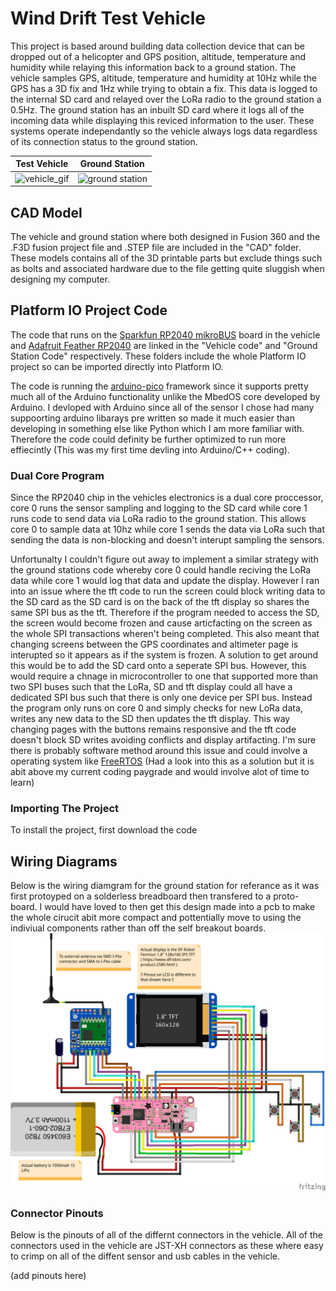 # Wind Drift Test Vehicle

This project is based around building data collection device that can be dropped out of a helicopter and GPS position, altitude, temperature and humidity while relaying this information back to a ground station. The vehicle samples GPS, altitude, temperature and humidity at 10Hz while the GPS has a 3D fix and 1Hz while trying to obtain a fix. This data is logged to the internal SD card and relayed over the LoRa radio to the ground station a 0.5Hz. The ground station has an inbuilt SD card where it logs all of the incoming data while displaying this reviced information to the user. These systems operate independantly so the vehicle always logs data regardless of its connection status to the ground station.

Test Vehicle | Ground Station
------------ | -------------
![vehicle_gif](https://github.com/JasperCusiel/Wind-Drift-Test-Vehicle/blob/f5f4aa340e76b96d537dc1a6af973c7dd2ffaf03/Test_Vehicle.gif) | ![ground station](https://github.com/JasperCusiel/Wind-Drift-Test-Vehicle/blob/e8371d43ec23b7cb48514da858f554845b8bd735/Ground%20Station.gif)

## CAD Model
The vehicle and ground station where both designed in Fusion 360 and the .F3D fusion project file and .STEP file are included in the "CAD" folder. These models contains all of the 3D printable parts but exclude things such as bolts and associated hardware due to the file getting quite sluggish when designing my computer.

## Platform IO Project Code
The code that runs on the [Sparkfun RP2040 mikroBUS](https://www.sparkfun.com/products/18721) board in the vehicle and [Adafruit Feather RP2040](https://www.adafruit.com/product/4884) are linked in the "Vehicle code" and "Ground Station Code" respectively. These folders include the whole Platform IO project so can be imported directly into Platform IO.

The code is running the [arduino-pico](https://arduino-pico.readthedocs.io/en/latest/) framework since it supports pretty much all of the Arduino functionality unlike the MbedOS core developed by Arduino. I devloped with Arduino since all of the sensor I chose had many suppoorting arduino libarays pre written so made it much easier than developing in something else like Python which I am more familiar with. Therefore the code could definity be further optimized to run more effiecintly (This was my first time devling into Arduino/C++ coding).

### Dual Core Program
Since the RP2040 chip in the vehicles electronics is a dual core proccessor, core 0 runs the sensor sampling and logging to the SD card while core 1 runs code to send data via LoRa radio to the ground station. This allows core 0 to sample data at 10hz while core 1 sends the data via LoRa such that sending the data is non-blocking and doesn't interupt sampling the sensors. 

Unfortunalty I couldn't figure out away to implement a similar strategy with the ground stations code whereby core 0 could handle reciving the LoRa data while core 1 would log that data and update the display. However I ran into an issue where the tft code to run the screen could block writing data to the SD card as the SD card is on the back of the tft display so shares the same SPI bus as the tft. Therefore if the program needed to access the SD, the screen would become frozen and cause articfacting on the screen as the whole SPI transactions wheren't being completed. This also meant that changing screens between the GPS coordinates and altimeter page is interupted so it appears as if the system is frozen. A solution to get around this would be to add the SD card onto a seperate SPI bus. However, this would require a chnage in microcontroller to one that supported more than two SPI buses such that the LoRa, SD and tft display could all have a dedicated SPI bus such that there is only one device per SPI bus. Instead the program only runs on core 0 and simply checks for new LoRa data, writes any new data to the SD then updates the tft display. This way changing pages with the buttons remains responsive and the tft code doesn't block SD writes avoiding conflicts and display artifacting. I'm sure there is probably software method around this issue and could involve a operating system like [FreeRTOS](https://www.freertos.org) (Had a look into this as a solution but it is abit above my current coding paygrade and would involve alot of time to learn)

### Importing The Project
To install the project, first download the code

## Wiring Diagrams
Below is the wiring diamgram for the ground station for referance as it was first protoyped on a solderless breadboard then transfered to a proto-board. I would have loved to then get this design made into a pcb to make the whole cirucit abit more compact and pottentially move to using the indiviual components rather than off the self breakout boards.
![ground station wiring](https://github.com/JasperCusiel/Wind-Drift-Test-Vehicle/blob/7d3b5c572471ea2a260b697b29c4c50e110d7b82/Images%20&%20Gifs/Ground%20Station%20Wiring.png)

### Connector Pinouts
Below is the pinouts of all of the differnt connectors in the vehicle. All of the connectors used in the vehicle are JST-XH connectors as these where easy to crimp on all of the diffent sensor and usb cables in the vehicle.

(add pinouts here)

